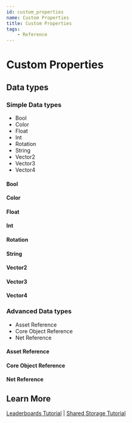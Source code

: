 ```yaml
---
id: custom_properties
name: Custom Properties
title: Custom Properties
tags:
    - Reference
---
```


# Custom Properties

## Data types

### Simple Data types

- Bool
- Color
- Float
- Int
- Rotation
- String
- Vector2
- Vector3
- Vector4

#### Bool

#### Color

#### Float

#### Int

#### Rotation

#### String

#### Vector2

#### Vector3

#### Vector4

### Advanced Data types

- Asset Reference
- Core Object Reference
- Net Reference

#### Asset Reference

#### Core Object Reference

#### Net Reference

## Learn More

[Leaderboards Tutorial](leaderboards.md) | [Shared Storage Tutorial](shared_storage.md)

